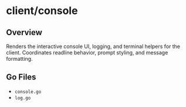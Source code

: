 # client/console

## Overview

Renders the interactive console UI, logging, and terminal helpers for the client. Coordinates readline behavior, prompt styling, and message formatting.

## Go Files

- `console.go`
- `log.go`
